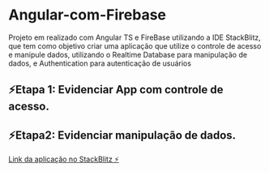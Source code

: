 # Angular-com-Firebase
 Projeto em realizado com Angular TS e FireBase utilizando a IDE StackBlitz, que tem como objetivo criar uma aplicação que utilize o  controle de acesso e manipule dados, utilizando o Realtime Database para manipulação de dados,  e Authentication para autenticação de usuários


## ⚡️Etapa 1: Evidenciar App com controle de acesso.

## ⚡️Etapa2: Evidenciar manipulação de dados.

[Link da aplicação no StackBlitz ⚡️](https://stackblitz.com/edit/aula-angular-firebase)
